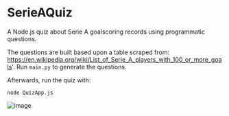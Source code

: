 # SerieAQuiz
A Node.js quiz about Serie A goalscoring records using programmatic questions.

The questions are built based upon a table scraped from: https://en.wikipedia.org/wiki/List_of_Serie_A_players_with_100_or_more_goals'. Run `main.py` to generate the questions.

Afterwards, run the quiz with:

```node QuizApp.js```

![image](https://github.com/andrei-stoica26/SerieAQuiz/assets/44497020/e8ba73f8-251c-41cf-b06b-85370a0ff711)
